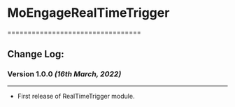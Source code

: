 # MoEngageRealTimeTrigger
=================================

## Change Log:

### Version 1.0.0  *(16th March, 2022)*
-------------------------------------------
* First release of RealTimeTrigger module.
